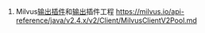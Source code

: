 1. Milvus[输出插件](https://esdoc.bbossgroups.com/#/datatran-plugins?id=_17-mongodb%e9%87%87%e9%9b%86%e6%8f%92%e4%bb%b6)和[输出](https://esdoc.bbossgroups.com/#/datatran-plugins?id=_28-mongodb%e8%be%93%e5%87%ba%e6%8f%92%e4%bb%b6)插件工程
   https://milvus.io/api-reference/java/v2.4.x/v2/Client/MilvusClientV2Pool.md
